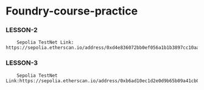 # Foundry-course-practice

### LESSON-2 
        Sepolia TestNet Link: https://sepolia.etherscan.io/address/0xd4e836072bb0ef056a1b1b3897cc10aa185d1bfa
  
### LESSON-3 
        Sepolia TestNet Link:https://sepolia.etherscan.io/address/0xb6ad10ec1d2e0d9b65b09a41cb04e4bb30dbdd40
